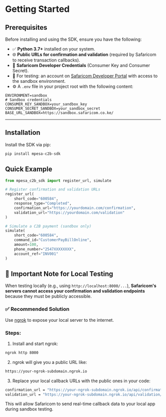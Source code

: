 # Getting Started

## Prerequisites

Before installing and using the SDK, ensure you have the following:

- ✅ **Python 3.7+** installed on your system.
- 🌐 **Public URLs for confirmation and validation** (required by Safaricom to receive transaction callbacks).
- 🔐 **Safaricom Developer Credentials** (Consumer Key and Consumer Secret).
- 🧪 For testing: an account on [Safaricom Developer Portal](https://developer.safaricom.co.ke/) with access to the sandbox environment.
- ⚙️ A `.env` file in your project root with the following content:

```env
ENVIRONMENT=sandbox
# Sandbox credentials
CONSUMER_KEY_SANDBOX=your_sandbox_key
CONSUMER_SECRET_SANDBOX=your_sandbox_secret
BASE_URL_SANDBOX=https://sandbox.safaricom.co.ke/
```

---

## Installation

Install the SDK via pip:

```bash
pip install mpesa-c2b-sdk
```

## Quick Example
```python
from mpesa_c2b_sdk import register_url, simulate

# Register confirmation and validation URLs
register_url(
    short_code="600584",
    response_type="Completed",
    confirmation_url="https://yourdomain.com/confirmation",
    validation_url="https://yourdomain.com/validation"
)

# Simulate a C2B payment (sandbox only)
simulate(
    short_code="600584",
    command_id="CustomerPayBillOnline",
    amount=100,
    phone_number="2547XXXXXXXX",
    account_ref="INV001"
)

```


## 📌 Important Note for Local Testing

When testing locally (e.g., using `http://localhost:8000/...`), **Safaricom's servers cannot access your confirmation and validation endpoints** because they must be publicly accessible.

### ✅ Recommended Solution

Use [ngrok](https://ngrok.com/) to expose your local server to the internet.

### Steps:

1. Install and start ngrok:

```bash
ngrok http 8000
```

2. ngrok will give you a public URL like:

```bash
https://your-ngrok-subdomain.ngrok.io
``` 

3. Replace your local callback URLs with the public ones in your code:

```bash
confirmation_url = "https://your-ngrok-subdomain.ngrok.io/api/confirmation/"
validation_url = "https://your-ngrok-subdomain.ngrok.io/api/validation/"
```

This will allow Safaricom to send real-time callback data to your local app during sandbox testing.